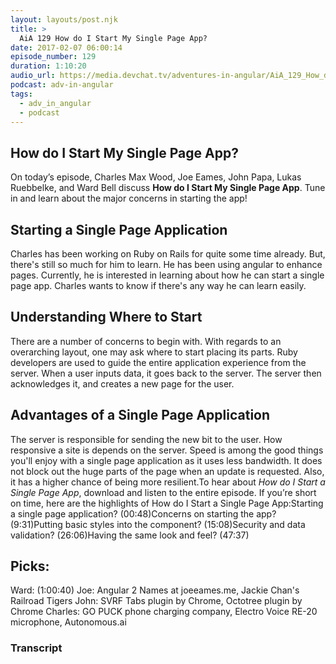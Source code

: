 ```yaml
---
layout: layouts/post.njk
title: >
  AiA 129 How do I Start My Single Page App?
date: 2017-02-07 06:00:14
episode_number: 129
duration: 1:10:20
audio_url: https://media.devchat.tv/adventures-in-angular/AiA_129_How_do_I_Start_My_Single_Page_App.mp3
podcast: adv-in-angular
tags:
  - adv_in_angular
  - podcast
---
```


## How do I Start My Single Page App?

On today’s episode, Charles Max Wood, Joe Eames, John Papa, Lukas Ruebbelke, and Ward Bell discuss **How do I Start My Single Page App**.&nbsp;Tune in and learn about the major concerns in starting the app!

## Starting a Single Page Application

Charles has been working on Ruby on Rails for quite some time already. But, there's still so much for him to learn. He has been using angular to enhance pages. Currently, he is interested in learning about how he can start a single page app. Charles wants to know if there's any way he can learn easily.

## Understanding Where to Start

There are a number of concerns to begin with. With regards to an overarching layout, one may ask where to start placing its parts. Ruby developers are used to guide the entire application experience from the server. When a user inputs data, it goes back to the server. The server then acknowledges it, and creates a new page for the user.

## Advantages of a Single Page Application

The server is responsible for sending the new bit to the user. How responsive a site is depends on the server. Speed is among the good things you'll enjoy with a single page application as it uses less bandwidth. It does not block out the huge parts of the page when an update is requested. Also, it has a higher chance of being more resilient.To hear about _How do I Start a Single Page App_, download and listen to the entire episode. If you’re short on time, here are the highlights of How do I Start a Single Page App:Starting a single page application? (00:48)Concerns on starting the app? (9:31)Putting basic styles into the component? (15:08)Security and data validation? (26:06)Having the same look and feel? (47:37)

## **Picks:**

Ward: (1:00:40) Joe: Angular 2 Names at joeeames.me, Jackie Chan's Railroad Tigers John: SVRF Tabs plugin by Chrome, Octotree plugin by Chrome Charles: GO PUCK phone charging company, Electro Voice RE-20 microphone, Autonomous.ai

### Transcript
